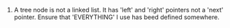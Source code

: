 1. A tree node is not a linked list. It has 'left' and 'right' pointers
   not a 'next' pointer. Ensure that 'EVERYTHING' I use has beed defined somewhere.
